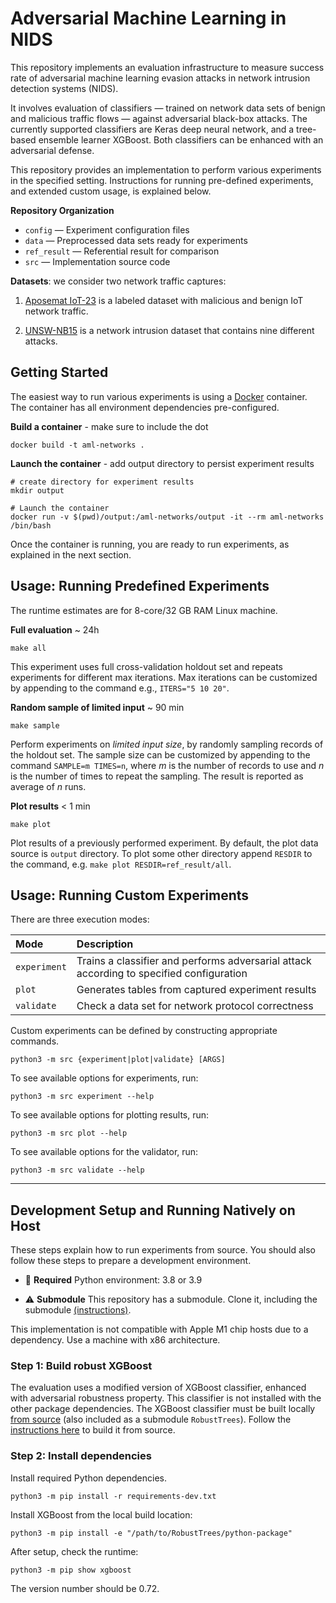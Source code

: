 # Adversarial Machine Learning in NIDS

This repository implements an evaluation infrastructure to measure success rate of adversarial machine learning evasion
attacks in network intrusion detection systems (NIDS).

It involves evaluation of classifiers — trained on network data sets of benign and malicious traffic flows — against
adversarial black-box attacks. The currently supported classifiers are Keras deep neural network, and a tree-based
ensemble learner XGBoost. Both classifiers can be enhanced with an adversarial defense.

This repository provides an implementation to perform various experiments in the specified setting. Instructions for
running pre-defined experiments, and extended custom usage, is explained below.

**Repository Organization**

- `config`     — Experiment configuration files              
- `data`       — Preprocessed data sets ready for experiments
- `ref_result` — Referential result for comparison          
- `src`        — Implementation source code                  

**Datasets**: we consider two network traffic captures:

1. [Aposemat IoT-23](https://www.stratosphereips.org/datasets-iot23/) is a labeled dataset with malicious and benign IoT
   network traffic.

2. [UNSW-NB15](https://research.unsw.edu.au/projects/unsw-nb15-dataset) is a network intrusion dataset that contains
   nine different attacks.

## Getting Started

The easiest way to run various experiments is using a [Docker](https://docs.docker.com/engine/install/) container.
The container has all environment dependencies pre-configured.

**Build a container** - make sure to include the dot

```
docker build -t aml-networks .
```

**Launch the container** - add output directory to persist experiment results

```
# create directory for experiment results
mkdir output

# Launch the container
docker run -v $(pwd)/output:/aml-networks/output -it --rm aml-networks /bin/bash
```

Once the container is running, you are ready to run experiments, as explained in the next section.

## Usage: Running Predefined Experiments

The runtime estimates are for 8-core/32 GB RAM Linux machine.

**Full evaluation** ~ 24h

```
make all
```

This experiment uses full cross-validation holdout set and repeats experiments for different max iterations. Max
iterations can be customized by appending to the command e.g., `ITERS="5 10 20"`.

**Random sample of limited input** ~ 90 min

```
make sample
```

Perform experiments on _limited input size_, by randomly sampling records of the holdout set. The sample size can be
customized by appending to the command `SAMPLE=m TIMES=n`, where $m$ is the number of records to use and $n$ is the
number of times to repeat the sampling. The result is reported as average of $n$ runs.

**Plot results** < 1 min

```
make plot
```

Plot results of a previously performed experiment. 
By default, the plot data source is `output` directory. 
To plot some other directory append `RESDIR` to the command,
e.g. `make plot RESDIR=ref_result/all`.

## Usage: Running Custom Experiments

There are three execution modes:

| Mode         | Description                                                                              |
|:-------------|:-----------------------------------------------------------------------------------------|
| `experiment` | Trains a classifier and performs adversarial attack according to specified configuration |
| `plot`       | Generates tables from captured experiment results                                        |
| `validate`   | Check a data set for network protocol correctness                                        |

Custom experiments can be defined by constructing appropriate commands.

```
python3 -m src {experiment|plot|validate} [ARGS]
```

To see available options for experiments, run:

```
python3 -m src experiment --help
```

To see available options for plotting results, run:

```
python3 -m src plot --help
```

To see available options for the validator, run:

```
python3 -m src validate --help
```

---

## Development Setup and Running Natively on Host

These steps explain how to run experiments from source.
You should also follow these steps to prepare a development environment.

- :snake: **Required** Python environment: 3.8 or 3.9

- :warning: **Submodule** This repository has a submodule. Clone it, including the submodule
  [(instructions)](https://stackoverflow.com/a/4438292).

This implementation is not compatible with Apple M1 chip hosts due to a dependency. Use a machine with x86 architecture.

### Step 1: Build robust XGBoost

The evaluation uses a modified version of XGBoost classifier, enhanced with adversarial robustness property. This
classifier is not installed with the other package dependencies. The XGBoost classifier must be built
locally [from source](https://github.com/chenhongge/RobustTrees) (also included as a submodule `RobustTrees`). Follow
the
[instructions here](https://github.com/chenhongge/RobustTrees/tree/master/python-package#from-source) to build it from
source.

### Step 2: Install dependencies

Install required Python dependencies.

```
python3 -m pip install -r requirements-dev.txt
```

Install XGBoost from the local build location:

```
python3 -m pip install -e "/path/to/RobustTrees/python-package"
```

After setup, check the runtime:

```
python3 -m pip show xgboost
```

The version number should be 0.72.